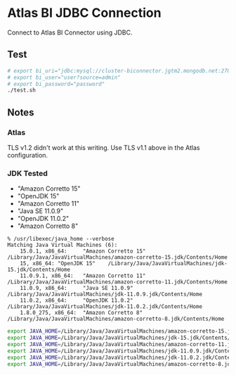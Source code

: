 # Atlas BI JDBC Connection
Connect to Atlas BI Connector using JDBC.

## Test

```bash
# export bi_uri="jdbc:mysql://cluster-biconnector.jgtm2.mongodb.net:27015?useSSL=true"
# export bi_user="user?source=admin"
# export bi_password="password"
./test.sh
```

## Notes

### Atlas

TLS v1.2 didn't work at this writing.  Use TLS v1.1 above in the Atlas configuration.

### JDK Tested

- "Amazon Corretto 15"    
- "OpenJDK 15"    
- "Amazon Corretto 11"    
- "Java SE 11.0.9"        
- "OpenJDK 11.0.2"        
- "Amazon Corretto 8"   

```
% /usr/libexec/java_home --verbose
Matching Java Virtual Machines (6):
    15.0.1, x86_64:     "Amazon Corretto 15"    /Library/Java/JavaVirtualMachines/amazon-corretto-15.jdk/Contents/Home
    15, x86_64: "OpenJDK 15"    /Library/Java/JavaVirtualMachines/jdk-15.jdk/Contents/Home
    11.0.9.1, x86_64:   "Amazon Corretto 11"    /Library/Java/JavaVirtualMachines/amazon-corretto-11.jdk/Contents/Home
    11.0.9, x86_64:     "Java SE 11.0.9"        /Library/Java/JavaVirtualMachines/jdk-11.0.9.jdk/Contents/Home
    11.0.2, x86_64:     "OpenJDK 11.0.2"        /Library/Java/JavaVirtualMachines/jdk-11.0.2.jdk/Contents/Home
    1.8.0_275, x86_64:  "Amazon Corretto 8"     /Library/Java/JavaVirtualMachines/amazon-corretto-8.jdk/Contents/Home
```
 
```bash
export JAVA_HOME=/Library/Java/JavaVirtualMachines/amazon-corretto-15.jdk/Contents/Home
export JAVA_HOME=/Library/Java/JavaVirtualMachines/jdk-15.jdk/Contents/Home
export JAVA_HOME=/Library/Java/JavaVirtualMachines/amazon-corretto-11.jdk/Contents/Home
export JAVA_HOME=/Library/Java/JavaVirtualMachines/jdk-11.0.9.jdk/Contents/Home
export JAVA_HOME=/Library/Java/JavaVirtualMachines/jdk-11.0.2.jdk/Contents/Home
export JAVA_HOME=/Library/Java/JavaVirtualMachines/amazon-corretto-8.jdk/Contents/Home
```